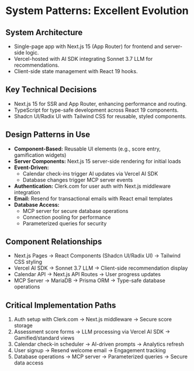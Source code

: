 # System Patterns: Excellent Evolution

## System Architecture
- Single-page app with Next.js 15 (App Router) for frontend and server-side logic.
- Vercel-hosted with AI SDK integrating Sonnet 3.7 LLM for recommendations.
- Client-side state management with React 19 hooks.

## Key Technical Decisions
- Next.js 15 for SSR and App Router, enhancing performance and routing.
- TypeScript for type-safe development across React 19 components.
- Shadcn UI/Radix UI with Tailwind CSS for reusable, styled components.

## Design Patterns in Use
- **Component-Based:** Reusable UI elements (e.g., score entry, gamification widgets)
- **Server Components:** Next.js 15 server-side rendering for initial loads
- **Event-Driven:**
  - Calendar check-ins trigger AI updates via Vercel AI SDK
  - Database changes trigger MCP server events
- **Authentication:** Clerk.com for user auth with Next.js middleware integration
- **Email:** Resend for transactional emails with React email templates
- **Database Access:**
  - MCP server for secure database operations
  - Connection pooling for performance
  - Parameterized queries for security

## Component Relationships
- Next.js Pages → React Components (Shadcn UI/Radix UI) → Tailwind CSS styling
- Vercel AI SDK → Sonnet 3.7 LLM → Client-side recommendation display
- Calendar API → Next.js API Routes → User progress updates
- MCP Server → MariaDB → Prisma ORM → Type-safe database operations

## Critical Implementation Paths
1. Auth setup with Clerk.com → Next.js middleware → Secure score storage
2. Assessment score forms → LLM processing via Vercel AI SDK → Gamified/standard views
3. Calendar check-in scheduler → AI-driven prompts → Analytics refresh
4. User signup → Resend welcome email → Engagement tracking
5. Database operations → MCP server → Parameterized queries → Secure data access